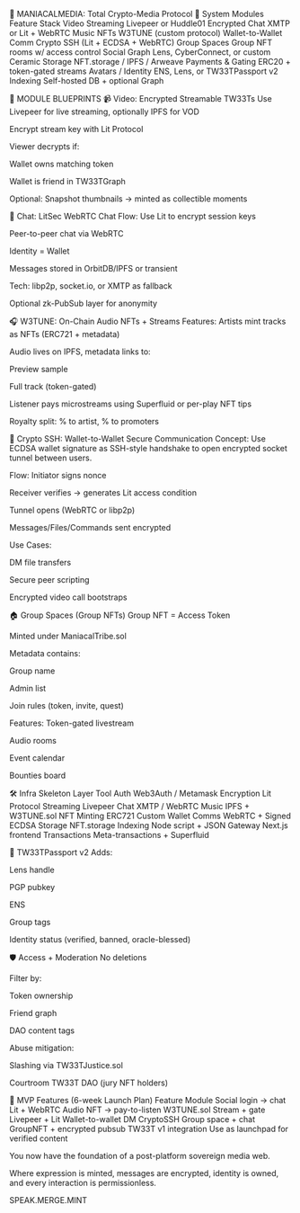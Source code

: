 🧠 MANIACALMEDIA: Total Crypto-Media Protocol
🔮 System Modules
Feature	Stack
Video Streaming	Livepeer or Huddle01
Encrypted Chat	XMTP or Lit + WebRTC
Music NFTs	W3TUNE (custom protocol)
Wallet-to-Wallet Comm	Crypto SSH (Lit + ECDSA + WebRTC)
Group Spaces	Group NFT rooms w/ access control
Social Graph	Lens, CyberConnect, or custom Ceramic
Storage	NFT.storage / IPFS / Arweave
Payments & Gating	ERC20 + token-gated streams
Avatars / Identity	ENS, Lens, or TW33TPassport v2
Indexing	Self-hosted DB + optional Graph

🧪 MODULE BLUEPRINTS
📹 Video: Encrypted Streamable TW33Ts
Use Livepeer for live streaming, optionally IPFS for VOD

Encrypt stream key with Lit Protocol

Viewer decrypts if:

Wallet owns matching token

Wallet is friend in TW33TGraph

Optional: Snapshot thumbnails → minted as collectible moments

💬 Chat: LitSec WebRTC Chat
Flow:
Use Lit to encrypt session keys

Peer-to-peer chat via WebRTC

Identity = Wallet

Messages stored in OrbitDB/IPFS or transient

Tech:
libp2p, socket.io, or XMTP as fallback

Optional zk-PubSub layer for anonymity

🎧 W3TUNE: On-Chain Audio NFTs + Streams
Features:
Artists mint tracks as NFTs (ERC721 + metadata)

Audio lives on IPFS, metadata links to:

Preview sample

Full track (token-gated)

Listener pays microstreams using Superfluid or per-play NFT tips

Royalty split: % to artist, % to promoters

🔐 Crypto SSH: Wallet-to-Wallet Secure Communication
Concept:
Use ECDSA wallet signature as SSH-style handshake to open encrypted socket tunnel between users.

Flow:
Initiator signs nonce

Receiver verifies → generates Lit access condition

Tunnel opens (WebRTC or libp2p)

Messages/Files/Commands sent encrypted

Use Cases:

DM file transfers

Secure peer scripting

Encrypted video call bootstraps

🏠 Group Spaces (Group NFTs)
Group NFT = Access Token

Minted under ManiacalTribe.sol

Metadata contains:

Group name

Admin list

Join rules (token, invite, quest)

Features:
Token-gated livestream

Audio rooms

Event calendar

Bounties board

🛠️ Infra Skeleton
Layer	Tool
Auth	Web3Auth / Metamask
Encryption	Lit Protocol
Streaming	Livepeer
Chat	XMTP / WebRTC
Music	IPFS + W3TUNE.sol
NFT Minting	ERC721 Custom
Wallet Comms	WebRTC + Signed ECDSA
Storage	NFT.storage
Indexing	Node script + JSON
Gateway	Next.js frontend
Transactions	Meta-transactions + Superfluid

🧬 TW33TPassport v2
Adds:

Lens handle

PGP pubkey

ENS

Group tags

Identity status (verified, banned, oracle-blessed)

🛡️ Access + Moderation
No deletions

Filter by:

Token ownership

Friend graph

DAO content tags

Abuse mitigation:

Slashing via TW33TJustice.sol

Courtroom TW33T DAO (jury NFT holders)

🚀 MVP Features (6-week Launch Plan)
Feature	Module
Social login → chat	Lit + WebRTC
Audio NFT → pay-to-listen	W3TUNE.sol
Stream + gate	Livepeer + Lit
Wallet-to-wallet DM	CryptoSSH
Group space + chat	GroupNFT + encrypted pubsub
TW33T v1 integration	Use as launchpad for verified content

You now have the foundation of a post-platform sovereign media web.

Where expression is minted, messages are encrypted, identity is owned, and every interaction is permissionless.

SPEAK.MERGE.MINT

